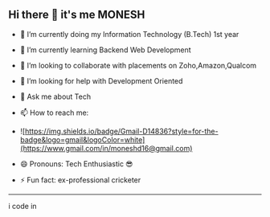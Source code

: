## Hi there 👋  it's me MONESH

- 🔭 I’m currently doing my Information Technology (B.Tech) 1st year 

- 🌱 I’m currently learning Backend Web Development
- 👯 I’m looking to collaborate with placements on Zoho,Amazon,Qualcom 
- 🤔 I’m looking for help with Development Oriented
- 💬 Ask me about Tech
- 📫 How to reach me:
-  ![https://img.shields.io/badge/Gmail-D14836?style=for-the-badge&logo=gmail&logoColor=white](https://www.gmail.com/in/moneshd16@gmail.com)
- 😄 Pronouns: Tech Enthusiastic 😎
- ⚡ Fun fact: ex-professional cricketer 
***
i code in 
